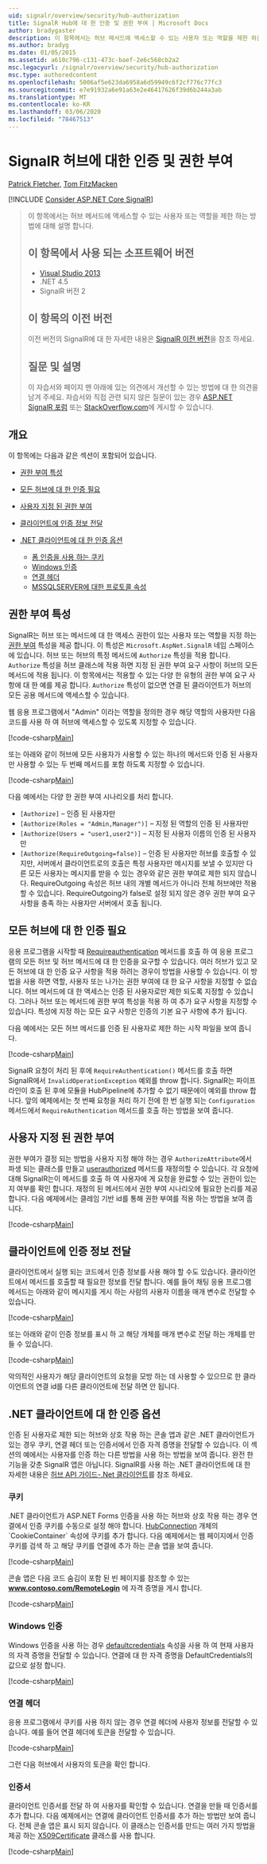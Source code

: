 ```yaml
---
uid: signalr/overview/security/hub-authorization
title: SignalR Hub에 대 한 인증 및 권한 부여 | Microsoft Docs
author: bradygaster
description: 이 항목에서는 허브 메서드에 액세스할 수 있는 사용자 또는 역할을 제한 하는 방법에 대해 설명 합니다. 이 항목에서 사용 되는 소프트웨어 버전 Visual Studio 2013 .NET 4.5 SignalR ve ...
ms.author: bradyg
ms.date: 01/05/2015
ms.assetid: a610c796-c131-473c-baef-2e6c568cb2a2
msc.legacyurl: /signalr/overview/security/hub-authorization
msc.type: authoredcontent
ms.openlocfilehash: 5006af5e623da6958a6d59949c6f2cf776c77fc3
ms.sourcegitcommit: e7e91932a6e91a63e2e46417626f39d6b244a3ab
ms.translationtype: MT
ms.contentlocale: ko-KR
ms.lasthandoff: 03/06/2020
ms.locfileid: "78467513"
---
```

# <a name="authentication-and-authorization-for-signalr-hubs"></a>SignalR 허브에 대한 인증 및 권한 부여

[Patrick Fletcher](https://github.com/pfletcher), [Tom FitzMacken](https://github.com/tfitzmac)

[!INCLUDE [Consider ASP.NET Core SignalR](~/includes/signalr/signalr-version-disambiguation.md)]

> 이 항목에서는 허브 메서드에 액세스할 수 있는 사용자 또는 역할을 제한 하는 방법에 대해 설명 합니다.
>
> ## <a name="software-versions-used-in-this-topic"></a>이 항목에서 사용 되는 소프트웨어 버전
>
>
> - [Visual Studio 2013](https://my.visualstudio.com/Downloads?q=visual%20studio%202013)
> - .NET 4.5
> - SignalR 버전 2
>
>
>
> ## <a name="previous-versions-of-this-topic"></a>이 항목의 이전 버전
>
> 이전 버전의 SignalR에 대 한 자세한 내용은 [SignalR 이전 버전](../older-versions/index.md)을 참조 하세요.
>
> ## <a name="questions-and-comments"></a>질문 및 설명
>
> 이 자습서와 페이지 맨 아래에 있는 의견에서 개선할 수 있는 방법에 대 한 의견을 남겨 주세요. 자습서와 직접 관련 되지 않은 질문이 있는 경우 [ASP.NET SignalR 포럼](https://forums.asp.net/1254.aspx/1?ASP+NET+SignalR) 또는 [StackOverflow.com](http://stackoverflow.com/)에 게시할 수 있습니다.

## <a name="overview"></a>개요

이 항목에는 다음과 같은 섹션이 포함되어 있습니다.

- [권한 부여 특성](#authorizeattribute)
- [모든 허브에 대 한 인증 필요](#requireauth)
- [사용자 지정 된 권한 부여](#custom)
- [클라이언트에 인증 정보 전달](#passauth)
- [.NET 클라이언트에 대 한 인증 옵션](#authoptions)

    - [폼 인증을 사용 하는 쿠키](#cookie)
    - [Windows 인증](#windows)
    - [연결 헤더](#header)
    - [MSSQLSERVER에 대한 프로토콜 속성](#certificate)

<a id="authorizeattribute"></a>

## <a name="authorize-attribute"></a>권한 부여 특성

SignalR는 허브 또는 메서드에 대 한 액세스 권한이 있는 사용자 또는 역할을 지정 하는 [권한 부여](https://msdn.microsoft.com/library/microsoft.aspnet.signalr.authorizeattribute(v=vs.111).aspx) 특성을 제공 합니다. 이 특성은 `Microsoft.AspNet.SignalR` 네임 스페이스에 있습니다. 허브 또는 허브의 특정 메서드에 `Authorize` 특성을 적용 합니다. `Authorize` 특성을 허브 클래스에 적용 하면 지정 된 권한 부여 요구 사항이 허브의 모든 메서드에 적용 됩니다. 이 항목에서는 적용할 수 있는 다양 한 유형의 권한 부여 요구 사항에 대 한 예를 제공 합니다. `Authorize` 특성이 없으면 연결 된 클라이언트가 허브의 모든 공용 메서드에 액세스할 수 있습니다.

웹 응용 프로그램에서 "Admin" 이라는 역할을 정의한 경우 해당 역할의 사용자만 다음 코드를 사용 하 여 허브에 액세스할 수 있도록 지정할 수 있습니다.

[!code-csharp[Main](hub-authorization/samples/sample1.cs)]

또는 아래와 같이 허브에 모든 사용자가 사용할 수 있는 하나의 메서드와 인증 된 사용자만 사용할 수 있는 두 번째 메서드를 포함 하도록 지정할 수 있습니다.

[!code-csharp[Main](hub-authorization/samples/sample2.cs)]

다음 예에서는 다양 한 권한 부여 시나리오를 처리 합니다.

- `[Authorize]` – 인증 된 사용자만
- `[Authorize(Roles = "Admin,Manager")]` – 지정 된 역할의 인증 된 사용자만
- `[Authorize(Users = "user1,user2")]` – 지정 된 사용자 이름의 인증 된 사용자만
- `[Authorize(RequireOutgoing=false)]` – 인증 된 사용자만 허브를 호출할 수 있지만, 서버에서 클라이언트로의 호출은 특정 사용자만 메시지를 보낼 수 있지만 다른 모든 사용자는 메시지를 받을 수 있는 경우와 같은 권한 부여로 제한 되지 않습니다. RequireOutgoing 속성은 허브 내의 개별 메서드가 아니라 전체 허브에만 적용할 수 있습니다. RequireOutgoing가 false로 설정 되지 않은 경우 권한 부여 요구 사항을 충족 하는 사용자만 서버에서 호출 됩니다.

<a id="requireauth"></a>

## <a name="require-authentication-for-all-hubs"></a>모든 허브에 대 한 인증 필요

응용 프로그램을 시작할 때 [Requireauthentication](https://msdn.microsoft.com/library/microsoft.aspnet.signalr.hubpipelineextensions.requireauthentication(v=vs.111).aspx) 메서드를 호출 하 여 응용 프로그램의 모든 허브 및 허브 메서드에 대 한 인증을 요구할 수 있습니다. 여러 허브가 있고 모든 허브에 대 한 인증 요구 사항을 적용 하려는 경우이 방법을 사용할 수 있습니다. 이 방법을 사용 하면 역할, 사용자 또는 나가는 권한 부여에 대 한 요구 사항을 지정할 수 없습니다. 허브 메서드에 대 한 액세스는 인증 된 사용자로만 제한 되도록 지정할 수 있습니다. 그러나 허브 또는 메서드에 권한 부여 특성을 적용 하 여 추가 요구 사항을 지정할 수 있습니다. 특성에 지정 하는 모든 요구 사항은 인증의 기본 요구 사항에 추가 됩니다.

다음 예에서는 모든 허브 메서드를 인증 된 사용자로 제한 하는 시작 파일을 보여 줍니다.

[!code-csharp[Main](hub-authorization/samples/sample3.cs)]

SignalR 요청이 처리 된 후에 `RequireAuthentication()` 메서드를 호출 하면 SignalR에서 `InvalidOperationException` 예외를 throw 합니다. SignalR는 파이프라인이 호출 된 후에 모듈을 HubPipeline에 추가할 수 없기 때문에이 예외를 throw 합니다. 앞의 예제에서는 첫 번째 요청을 처리 하기 전에 한 번 실행 되는 `Configuration` 메서드에서 `RequireAuthentication` 메서드를 호출 하는 방법을 보여 줍니다.

<a id="custom"></a>

## <a name="customized-authorization"></a>사용자 지정 된 권한 부여

권한 부여가 결정 되는 방법을 사용자 지정 해야 하는 경우 `AuthorizeAttribute`에서 파생 되는 클래스를 만들고 [userauthorized](https://msdn.microsoft.com/library/microsoft.aspnet.signalr.authorizeattribute.userauthorized(v=vs.111).aspx) 메서드를 재정의할 수 있습니다. 각 요청에 대해 SignalR는이 메서드를 호출 하 여 사용자에 게 요청을 완료할 수 있는 권한이 있는지 여부를 확인 합니다. 재정의 된 메서드에서 권한 부여 시나리오에 필요한 논리를 제공 합니다. 다음 예제에서는 클레임 기반 id를 통해 권한 부여를 적용 하는 방법을 보여 줍니다.

[!code-csharp[Main](hub-authorization/samples/sample4.cs)]

<a id="passauth"></a>

## <a name="pass-authentication-information-to-clients"></a>클라이언트에 인증 정보 전달

클라이언트에서 실행 되는 코드에서 인증 정보를 사용 해야 할 수도 있습니다. 클라이언트에서 메서드를 호출할 때 필요한 정보를 전달 합니다. 예를 들어 채팅 응용 프로그램 메서드는 아래와 같이 메시지를 게시 하는 사람의 사용자 이름을 매개 변수로 전달할 수 있습니다.

[!code-csharp[Main](hub-authorization/samples/sample5.cs)]

또는 아래와 같이 인증 정보를 표시 하 고 해당 개체를 매개 변수로 전달 하는 개체를 만들 수 있습니다.

[!code-csharp[Main](hub-authorization/samples/sample6.cs)]

악의적인 사용자가 해당 클라이언트의 요청을 모방 하는 데 사용할 수 있으므로 한 클라이언트의 연결 id를 다른 클라이언트에 전달 하면 안 됩니다.

<a id="authoptions"></a>

## <a name="authentication-options-for-net-clients"></a>.NET 클라이언트에 대 한 인증 옵션

인증 된 사용자로 제한 되는 허브와 상호 작용 하는 콘솔 앱과 같은 .NET 클라이언트가 있는 경우 쿠키, 연결 헤더 또는 인증서에서 인증 자격 증명을 전달할 수 있습니다. 이 섹션의 예에서는 사용자를 인증 하는 다른 방법을 사용 하는 방법을 보여 줍니다. 완전 한 기능을 갖춘 SignalR 앱은 아닙니다. SignalR를 사용 하는 .NET 클라이언트에 대 한 자세한 내용은 [허브 API 가이드-.Net 클라이언트](../guide-to-the-api/hubs-api-guide-net-client.md)를 참조 하세요.

<a id="cookie"></a>

### <a name="cookie"></a>쿠키

.NET 클라이언트가 ASP.NET Forms 인증을 사용 하는 허브와 상호 작용 하는 경우 연결에서 인증 쿠키를 수동으로 설정 해야 합니다. [HubConnection](https://msdn.microsoft.com/library/microsoft.aspnet.signalr.client.hubs.hubconnection(v=vs.111).aspx) 개체의 `CookieContainer` 속성에 쿠키를 추가 합니다. 다음 예제에서는 웹 페이지에서 인증 쿠키를 검색 하 고 해당 쿠키를 연결에 추가 하는 콘솔 앱을 보여 줍니다.

[!code-csharp[Main](hub-authorization/samples/sample7.cs)]

콘솔 앱은 다음 코드 숨김이 포함 된 빈 페이지를 참조할 수 있는 <strong>www.contoso.com/RemoteLogin</strong> 에 자격 증명을 게시 합니다.

[!code-csharp[Main](hub-authorization/samples/sample8.cs)]

<a id="windows"></a>

### <a name="windows-authentication"></a>Windows 인증

Windows 인증을 사용 하는 경우 [defaultcredentials](https://msdn.microsoft.com/library/system.net.credentialcache.defaultcredentials.aspx) 속성을 사용 하 여 현재 사용자의 자격 증명을 전달할 수 있습니다. 연결에 대 한 자격 증명을 DefaultCredentials의 값으로 설정 합니다.

[!code-csharp[Main](hub-authorization/samples/sample9.cs?highlight=6)]

<a id="header"></a>

### <a name="connection-header"></a>연결 헤더

응용 프로그램에서 쿠키를 사용 하지 않는 경우 연결 헤더에 사용자 정보를 전달할 수 있습니다. 예를 들어 연결 헤더에 토큰을 전달할 수 있습니다.

[!code-csharp[Main](hub-authorization/samples/sample10.cs?highlight=6)]

그런 다음 허브에서 사용자의 토큰을 확인 합니다.

<a id="certificate"></a>

### <a name="certificate"></a>인증서

클라이언트 인증서를 전달 하 여 사용자를 확인할 수 있습니다. 연결을 만들 때 인증서를 추가 합니다. 다음 예제에서는 연결에 클라이언트 인증서를 추가 하는 방법만 보여 줍니다. 전체 콘솔 앱은 표시 되지 않습니다. 이 클래스는 인증서를 만드는 여러 가지 방법을 제공 하는 [X509Certificate](https://msdn.microsoft.com/library/system.security.cryptography.x509certificates.x509certificate.aspx) 클래스를 사용 합니다.

[!code-csharp[Main](hub-authorization/samples/sample11.cs?highlight=6)]
